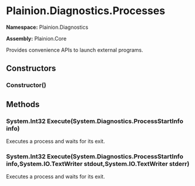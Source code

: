 
# Plainion.Diagnostics.Processes

**Namespace:** Plainion.Diagnostics

**Assembly:** Plainion.Core

Provides convenience APIs to launch external programs.


## Constructors

### Constructor()


## Methods

### System.Int32 Execute(System.Diagnostics.ProcessStartInfo info)

Executes a process and waits for its exit.

### System.Int32 Execute(System.Diagnostics.ProcessStartInfo info,System.IO.TextWriter stdout,System.IO.TextWriter stderr)

Executes a process and waits for its exit.
